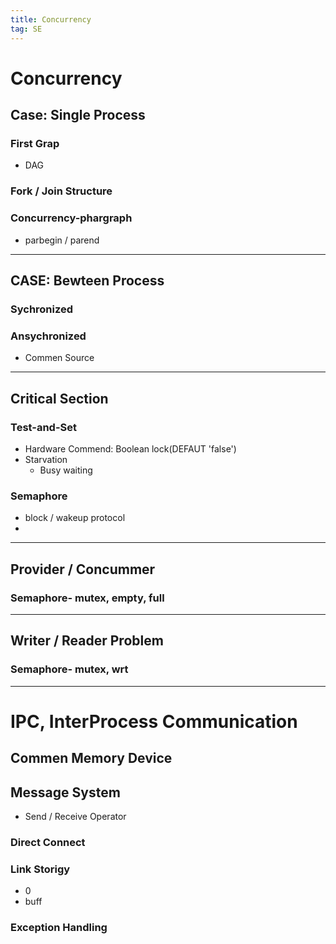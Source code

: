 ```yaml
---
title: Concurrency  
tag: SE  
---  
```


# Concurrency  

## Case: Single Process

### First Grap  
- DAG  

### Fork / Join Structure  

### Concurrency-phargraph  
- parbegin / parend  

---  

## CASE: Bewteen Process  

### Sychronized  

### Ansychronized  
- Commen Source  

---  

## Critical Section  

### Test-and-Set  
- Hardware Commend: Boolean lock(DEFAUT 'false')  
- Starvation  
	- Busy waiting  

### Semaphore  
- block / wakeup protocol  
- 

---  

## Provider / Concummer  
### Semaphore- mutex, empty, full  

---  

## Writer / Reader  Problem  
### Semaphore- mutex, wrt  

---   

# IPC, InterProcess Communication  

## Commen Memory Device  
## Message System  
- Send / Receive Operator  

### Direct Connect  
### 

### Link Storigy  
- 0  
- buff  

### Exception Handling  


